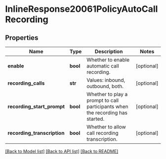 # InlineResponse20061PolicyAutoCallRecording

## Properties
Name | Type | Description | Notes
------------ | ------------- | ------------- | -------------
**enable** | **bool** | Whether to enable automatic call recording. | [optional] 
**recording_calls** | **str** | Values: inbound, outbound, both. | [optional] 
**recording_start_prompt** | **bool** | Whether to play a prompt to call participants when the recording has started. | [optional] 
**recording_transcription** | **bool** | Whether to allow call recording transcription. | [optional] 

[[Back to Model list]](../README.md#documentation-for-models) [[Back to API list]](../README.md#documentation-for-api-endpoints) [[Back to README]](../README.md)

